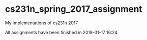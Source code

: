 # cs231n_spring_2017_assignment
My implementations of cs231n 2017

All assignments have been finished in 2018-01-17 16:24.
